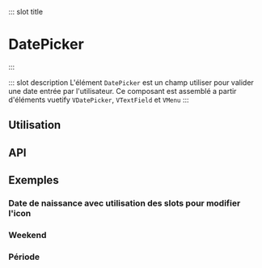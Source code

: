::: slot title
# DatePicker
:::

::: slot description
L'élément `DatePicker` est un champ utiliser pour valider une date entrée par l'utilisateur.
Ce composant est assemblé a partir d'éléments vuetify `VDatePicker`, `VTextField` et `VMenu`
:::

## Utilisation

<DocExample
	eager
	file="patterns/date-picker/examples/date-picker"
/>

## API

<DocApi
	:value="['DatePicker']"
	:api="{
		DatePicker: {
			props: [
				{
					name: 'noCalendar',
					defaultValue: 'false',
					type: 'boolean',
					description: 'Désactive le calendrier.'
				},
				{
					name: 'noPrependIcon',
					defaultValue: 'false',
					type: 'boolean',
					description: 'Désactive l\'icône de préfixe'
				},
				{
					name: 'appendIcon',
					defaultValue: 'false',
					type: 'boolean',
					description: 'Utilise l\'icône d\'ajout au lieu de pré\-ajouter.'
				},
				{
					name: 'textFieldActivator',
					defaultValue: 'false',
					type: 'boolean',
					description: 'Ouvre le menu du calendrier lorsque le champ de texte est cliqué.'
				},
				{
					name: 'textFieldClass',
					defaultValue: 'undefined',
					type: 'string | string[]',
					description: 'Classes pour le champ VTextField'
				},
				{
					name: 'startDate',
					defaultValue: 'undefined',
					type: 'string',
					description: 'Classes pour le champ VTextField'
				},
				{
					name: 'showWeekEnds',
					defaultValue: 'false',
					type: 'boolean',
					description: 'Affiche les week-ends dans le calendrier'
				 },
				{
					name: 'warningRules',
					type: 'ValidationRule[]',
					defaultValue: '[]',
					description: 'Un tableau de règles (même syntaxe que celles de Vuetify)'
				},
				{
					name: 'dateFormat',
					type: 'string',
					defaultValue: 'DD/MM/YYYY',
					description: 'Le format de la date à l\'intérieur du champ de texte'
				},
				{
					name: 'dateFormatReturn',
					type: 'string',
					defaultValue: 'YYYY-MM-DD',
					description: 'Le format utilisé dans le v-modèle pour l\'utilisateur'
				},
				{
					name: 'value',
					type: 'string',
					defaultValue: '',
					description: 'La valeur du champ'
				},
				{
					name: 'mask',
					type: '[String, Boolean]',
					defaultValue: '',
					description: 'Chaîne de masque personnalisée. Par défaut, elle est calculée à partir de dateFormat. Si false est transmis, n\'appliquez pas de masque.'
				},
				{
					name: 'birthdate',
					type: 'boolean',
					defaultValue: 'false',
					description: 'Active le mode date de naissance.'
				},
				{
					name: 'pickerDate',
					type: 'string',
					defaultValue: 'undefined',
					description: 'Propriété de Vuetify DatePicker qui a besoin du modificateur .sync.'
				},
				{
					name: 'error',
					type: 'boolean',
					defaultValue: 'false',
					description: 'Propriété de Vuetify qui a besoin du modificateur .sync'
				},
				{
					name: 'vuetify-options',
					type: 'Options',
					defaultValue: 'undefined',
					description: 'Personnalisation des composants Vuetify en utilisant la directive `customizable`.'
				}
			],
			slots: [
				{
					name: 'prepend',
					description: 'Ajoute un élément avant le contenu de l\'entrée'
				},
				{
					name: 'append',
					description: 'Ajoute un élément après le contenu de l\'entrée.'
				}
			]
		}
	}"
/>

## Exemples

### Date de naissance avec utilisation des slots pour modifier l'icon

<DocExample file="patterns/date-picker/examples/date-picker-birthdate" />

### Weekend

<DocExample file="patterns/date-picker/examples/date-picker-weekend" />

### Période

<DocExample file="patterns/date-picker/examples/date-picker-range" />
